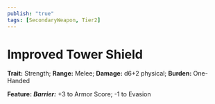 ```yaml
---
publish: "true"
tags: [SecondaryWeapon, Tier2]
---
```

# Improved Tower Shield

**Trait:** Strength; **Range:** Melee; **Damage:** d6+2 physical; **Burden:** One-Handed

**Feature:** ***Barrier:*** +3 to Armor Score; -1 to Evasion
